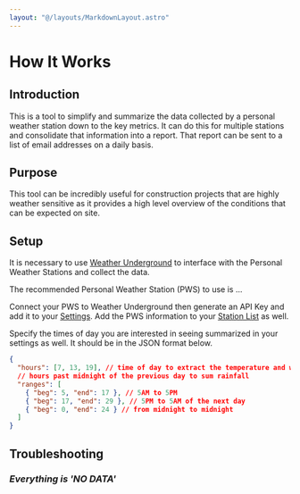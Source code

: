```yaml
---
layout: "@/layouts/MarkdownLayout.astro"
---
```


# How It Works

## Introduction

This is a tool to simplify and summarize the data collected by a personal weather station down to the key metrics. It can do this for multiple stations and consolidate that information into a report. That report can be sent to a list of email addresses on a daily basis.

## Purpose

This tool can be incredibly useful for construction projects that are highly weather sensitive as it provides a high level overview of the conditions that can be expected on site.

## Setup

It is necessary to use [Weather Underground](https://www.wunderground.com/) to interface with the Personal Weather Stations and collect the data.

The recommended Personal Weather Station (PWS) to use is ...

Connect your PWS to Weather Underground then generate an API Key and add it to your [Settings](/settings). Add the PWS information to your [Station List](/stations) as well.

Specify the times of day you are interested in seeing summarized in your settings as well. It should be in the JSON format below.

```json
{
  "hours": [7, 13, 19], // time of day to extract the temperature and wind reading
  // hours past midnight of the previous day to sum rainfall
  "ranges": [
    { "beg": 5, "end": 17 }, // 5AM to 5PM
    { "beg": 17, "end": 29 }, // 5PM to 5AM of the next day
    { "beg": 0, "end": 24 } // from midnight to midnight
  ]
}
```

## Troubleshooting

### _Everything is 'NO DATA'_
